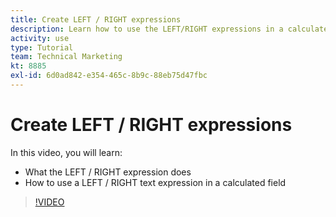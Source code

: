 ```yaml
---
title: Create LEFT / RIGHT expressions
description: Learn how to use the LEFT/RIGHT expressions in a calculated field in Adobe [!DNL Workfront].
activity: use
type: Tutorial
team: Technical Marketing
kt: 8885
exl-id: 6d0ad842-e354-465c-8b9c-88eb75d47fbc
---
```

# Create LEFT / RIGHT expressions

In this video, you will learn:

* What the LEFT / RIGHT expression does
* How to use a LEFT / RIGHT text expression in a calculated field

>[!VIDEO](https://video.tv.adobe.com/v/335179/?quality=12)
